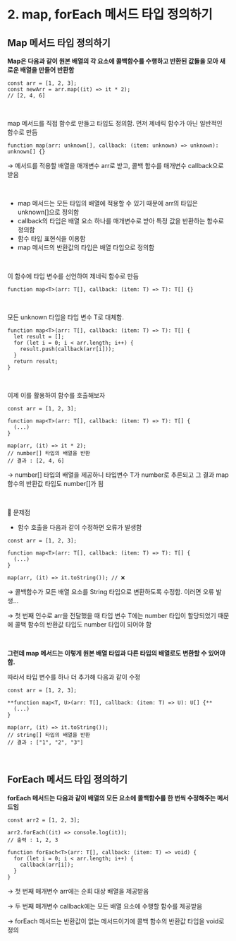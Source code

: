 # 2. map, forEach 메서드 타입 정의하기

## Map 메서드 타입 정의하기

**Map은 다음과 같이 원본 배열의 각 요소에 콜백함수를 수행하고 반환된 값들을 모아 새로운 배열을 만들어 반환함**

```tsx
const arr = [1, 2, 3];
const newArr = arr.map((it) => it * 2);
// [2, 4, 6]
```

<br>

map 메서드를 직접 함수로 만들고 타입도 정의함. 먼저 제네릭 함수가 아닌 일반적인 함수로 만듬

```tsx
function map(arr: unknown[], callback: (item: unknown) => unknown): unknown[] {}
```

→ 메서드를 적용할 배열을 매개변수 arr로 받고, 콜백 함수를 매개변수 callback으로 받음

<br>

- map 메서드는 모든 타입의 배열에 적용할 수 있기 때문에 arr의 타입은 unknown[]으로 정의함
- callback의 타입은 배열 요소 하나를 매개변수로 받아 특정 값을 반환하는 함수로 정의함
- 함수 타입 표현식을 이용함
- map 메서드의 반환값의 타입은 배열 타입으로 정의함

<br>

이 함수에 타입 변수를 선언하여 제네릭 함수로 만듬

```tsx
function map<T>(arr: T[], callback: (item: T) => T): T[] {}
```

<br>

모든 unknown 타입을 타입 변수 T로 대체함.

```tsx
function map<T>(arr: T[], callback: (item: T) => T): T[] {
  let result = [];
  for (let i = 0; i < arr.length; i++) {
    result.push(callback(arr[i]));
  }
  return result;
}
```

<br>

이제 이를 활용하여 함수를 호출해보자

```tsx
const arr = [1, 2, 3];

function map<T>(arr: T[], callback: (item: T) => T): T[] {
  (...)
}

map(arr, (it) => it * 2);
// number[] 타입의 배열을 반환
// 결과 : [2, 4, 6]
```

→ number[] 타입의 배열을 제공하니 타입변수 T가 number로 추론되고 그 결과 map 함수의 반환값 타입도 number[]가 됨

<br>

🚨 문제점

- 함수 호출을 다음과 같이 수정하면 오류가 발생함

```tsx
const arr = [1, 2, 3];

function map<T>(arr: T[], callback: (item: T) => T): T[] {
  (...)
}

map(arr, (it) => it.toString()); // ❌
```

→ 콜백함수가 모든 배열 요소를 String 타입으로 변환하도록 수정함. 이러면 오류 발생…

→ 첫 번째 인수로 arr을 전달했을 때 타입 변수 T에는 number 타입이 할당되었기 때문에 콜백 함수의 반환값 타입도 number 타입이 되어야 함

<br>

**그런데 map 메서드는 이렇게 원본 배열 타입과 다른 타입의 배열로도 변환할 수 있어야 함.**

따라서 타입 변수를 하나 더 추가해 다음과 같이 수정

```tsx
const arr = [1, 2, 3];

**function map<T, U>(arr: T[], callback: (item: T) => U): U[] {**
  (...)
}

map(arr, (it) => it.toString());
// string[] 타입의 배열을 반환
// 결과 : ["1", "2", "3"]
```

<br>

## ForEach 메서드 타입 정의하기


**forEach 메서드는 다음과 같이 배열의 모든 요소에 콜백함수를 한 번씩 수정해주는 메서드임**

```tsx
const arr2 = [1, 2, 3];

arr2.forEach((it) => console.log(it));
// 출력 : 1, 2, 3
```

```tsx
function forEach<T>(arr: T[], callback: (item: T) => void) {
  for (let i = 0; i < arr.length; i++) {
    callback(arr[i]);
  }
}
```

→ 첫 번째 매개변수 arr에는 순회 대상 배열을 제공받음

→ 두 번째 매개변수 callback에는 모든 배열 요소에 수행할 함수를 제공받음

→ forEach 메서드는 반환값이 없는 메서드이기에 콜백 함수의 반환값 타입을 void로 정의
